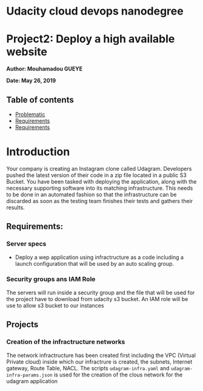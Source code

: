 # Udacity cloud devops nanodegree
# Project2: Deploy a high available website
**Author:<a> Mouhamadou GUEYE</a>**

**Date: May 26, 2019**
## Table of contents

<ul>
<li><a href="#intro">Problematic</a></li>
<li><a href="#requirement">Requirements</a></li>
<li><a href="#projects">Requirements</a></li>
</ul>

<a id="intro"></a>
# Introduction
Your company is creating an Instagram clone called Udagram. Developers pushed the latest version of their code in a zip file located in a public S3 Bucket.
You have been tasked with deploying the application, along with the necessary supporting software into its matching infrastructure.
This needs to be done in an automated fashion so that the infrastructure can be discarded as soon as the testing team finishes their tests and gathers their results.

## Requirements:
<a><a href="#requirement"></a>
### Server specs
- Deploy a wep application using infractructure as a code including a launch configuration that will be used by an auto scaling group.
### Security groups ans IAM Role
The servers will run inside a security group and the file that will be used for the project have to download from udacity s3 bucket. An IAM role will be use to allow s3 bucket to our instances

## Projects
<a><a href="#projects"></a>
### Creation of the infractructure networks
The network infractructure has been created first including the VPC (Virtual Private cloud) inside which our infractrure is created, the subnets, Internet gateway, Route Table,  NACL. 
 The scripts `udagram-infra.yaml` and `udagram-infra-params.json` is used for the creation of the clous network for the udagram application
